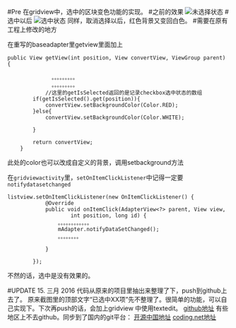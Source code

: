 #Pre
在gridview中，选中的区块变色功能的实现。
#之前的效果
![][0]
#选中以后
![][1]
同样，取消选择以后，红色背景又变回白色。
#需要在原有工程上修改的地方

在重写的baseadapter里getview里面加上
```
public View getView(int position, View convertView, ViewGroup parent) {
        
              。。。。。。。。。
              。。。。。。。。。
            //这里的getIsSelected返回的是记录checkbox选中状态的数组
        if(getIsSelected().get(position)){
            convertView.setBackgroundColor(Color.RED);
        }else{
            convertView.setBackgroundColor(Color.WHITE);
            
        }
        
        return convertView;
    }
```
此处的color也可以改成自定义的背景，调用setbackground方法

在`gridviewactivity`里，`setOnItemClickListener`中记得一定要`notifydatasetchanged`
```
listview.setOnItemClickListener(new OnItemClickListener() {
            @Override
            public void onItemClick(AdapterView<?> parent, View view,
                    int position, long id) {
                。。。。。。。。。。。。
                mAdapter.notifyDataSetChanged();
                。。。。。。。。
                
            }
            
        });
```

不然的话，选中是没有效果的。

#UPDATE 15. 三月 2016 
代码从原来的项目里抽出来整理了下，push到github上去了。
原来截图里的顶部文字“已选中XX项”先不整理了。很简单的功能，可以自己实现下。下次再push的话，会加上gridview 中使用textedit。
[github地址](https://github.com/FindHao/GridViewExample)
有些地区上不去github。同步到了国内的git平台：
[开源中国地址](http://git.oschina.net/findspace/GridViewExample)
[coding.net地址](https://coding.net/u/findspace/p/GridViewExample/git)

[0]: http://www.findspace.name/wp-content/uploads/2015/06/gridview1.png "未选择状态"
[1]: http://www.findspace.name/wp-content/uploads/2015/06/gridview2.png "选中状态"